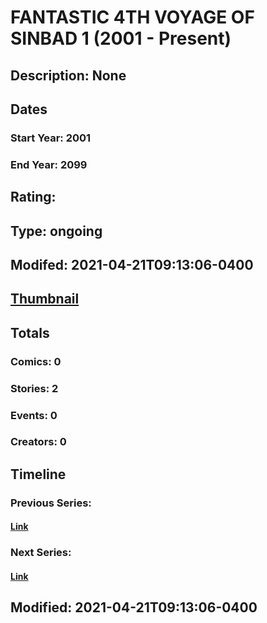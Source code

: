 # FANTASTIC 4TH VOYAGE OF SINBAD 1 (2001 - Present)
## Description: None
## Dates
### Start Year: 2001
### End Year: 2099
## Rating: 
## Type: ongoing
## Modifed: 2021-04-21T09:13:06-0400
## [Thumbnail](http://i.annihil.us/u/prod/marvel/i/mg/b/40/image_not_available.jpg)
## Totals
### Comics: 0
### Stories: 2
### Events: 0
### Creators: 0
## Timeline
### Previous Series: 
#### [Link]()
### Next Series: 
#### [Link]()
## Modified: 2021-04-21T09:13:06-0400